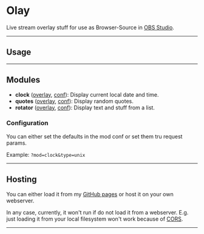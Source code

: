 # Olay

Live stream overlay stuff for use as Browser-Source in [OBS Studio](https://github.com/obsproject/obs-studio).

---

## Usage

---

## Modules

- **clock** ([overlay](./app/?mod=clock), [conf](./app/mod/clock.conf.js)): Display current local date and time.
- **quotes** ([overlay](./app/?mod=quotes), [conf](./app/mod/quotes.conf.js)): Display random quotes.
- **rotator** ([overlay](./app/?mod=rotator), [conf](./app/mod/rotator.conf.js)): Display text and stuff from a list.

### Configuration

You can either set the defaults in the mod conf or set them tru request params.

Example: `?mod=clock&type=unix`

---

## Hosting

You can either load it from my [GitHub pages](https://etrusci-org.github.io/olay/) or host it on your own webserver.

In any case, currently, it won't run if do not load it from a webserver. E.g. just loading it from your local filesystem won't work because of [CORS](https://en.wikipedia.org/wiki/Cross-origin_resource_sharing).

---

